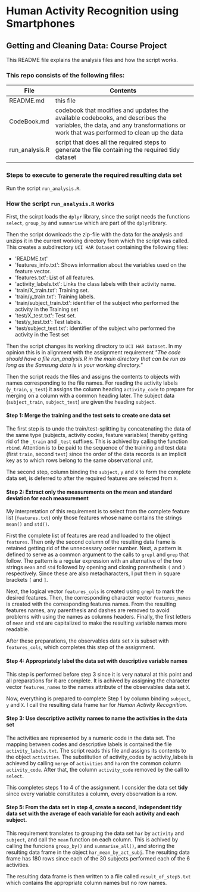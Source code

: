 # Human Activity Recognition using Smartphones
## Getting and Cleaning Data: Course Project
This README file explains the analysis files and how the script works.

### This repo consists of the following files:
File           | Contents
---------------|-----------------
README.md      | this file
CodeBook.md    |codebook that modifies and updates the available codebooks, and describes the variables, the data, and any transformations or work that was performed to clean up the data
run_analysis.R | script that does all the required steps to generate the file containing the required tidy dataset

### Steps to execute to generate the required resulting data set
Run the script `run_analysis.R`.

### How the script `run_analysis.R` works
First, the scirpt loads the `dplyr` library, since the script needs the functions `select`, `group_by` and `summarise` which are part of the `dplyr`library.

Then the script downloads the zip-file with the data for the analysis and unzips it in the current working directory from which the script was called. This creates a subdirectory `UCI HAR Dataset` containing the following files:

- 'README.txt'
- 'features_info.txt': Shows information about the variables used on the feature vector.
- 'features.txt': List of all features.
- 'activity_labels.txt': Links the class labels with their activity name.
- 'train/X_train.txt': Training set.
- 'train/y_train.txt': Training labels.
- 'train/subject_train.txt': identifier of the subject who performed the activity in the Training set
- 'test/X_test.txt': Test set.
- 'test/y_test.txt': Test labels.
- 'test/subject_test.txt': identifier of the subject who performed the activity in the Test set

Then the script changes its working directory to `UCI HAR Dataset`. In my opinion this is in alignment with the assignment requirement *"The code should have a file run_analysis.R in the main directory that can be run as long as the Samsung data is in your working directory."*

Then the script reads the files and assigns the contents to objects with names corresponding to the file names. For reading the activity labels (`y_train`, `y_test`) it assigns the column heading `activity_code` to prepare for merging on a column with a common heading later. The subject data (`subject_train`, `subject_test`) are given the heading `subject`.

#### Step 1: Merge the training and the test sets to create one data set
The first step is to undo the train/test-splitting by concatenating the data of the same type (subjects, activity codes, feature variables) thereby getting rid of the `_train` and `_test` suffixes. This is achived by calling the function `rbind`. Attention is to be paid to the sequence of the training and test data (first `train`, second `test`) since the order of the data records is an implicit key as to which rows belong to the same observational unit.

The second step, column binding the `subject`, `y` and `X` to form the complete data set, is deferred to after the required features are selected from `X`.

#### Step 2: Extract only the measurements on the mean and standard deviation for each measurement
My interpretation of this requirement is to select from the complete feature list (`features.txt`) only those features whose name contains the strings `mean()` and `std()`.

First the complete list of features are read and loaded to the object `features`. Then only the second column of the resulting data frame is retained getting rid of the unnecessary order number. Next, a pattern is defined to serve as a common argument to the calls to `grepl` and `grep` that follow. The pattern is a regular expression with an alternative of the two strings `mean` and `std` followed by opening and closing parenthesis `(` and `)` respectively. Since these are also metacharacters, I put them in square brackets `[` and `]`.

Next, the logical vector `features_cols` is created using `grepl` to mark the desired features. Then, the corresponding character vector `features_names` is created with the corresponding features names. From the resulting features names, any parenthesis and dashes are removed to avoid problems with using the names as columns headers. Finally, the first letters of `mean` and `std` are capitalized to make the resulting variable names more readable.

After these preparations, the observables data set `X` is subset with `features_cols`, which completes this step of the assignment.

#### Step 4: Appropriately label the data set with descriptive variable names
This step is performed before step 3 since it is very natural at this point and all preparations for it are complete. It is achived by assigning the character vector `features_names` to the names attribute of the observables data set `X`.

Now, everything is prepared to complete Step 1 by column binding `subject`, `y` and `X`. I call the resulting data frame `har` for *Human Activity Recognition*.

#### Step 3: Use descriptive activity names to name the activities in the data set
The activities are represented by a numeric code in the data set. The mapping between codes and descriptive labels is contained the file `activity_labels.txt`. The script reads this file and assigns its contents to the object `activities`. The substitution of activity_codes by activity_labels is achieved by calling `merge` of `activities` and `har`on the common column `activity_code`. After that, the column `activity_code` removed by the call to `select`.

This completes steps 1 to 4 of the assignment. I consider the data set **tidy** since every variable constitutes a column, every observation is a row.

#### Step 5: From the data set in step 4, create a second, independent tidy data set with the average of each variable for each activity and each subject.
This requirement translates to grouping the data set `har` by `activity` and `subject`, and call the `mean` function on each column. This is achived by calling the funcions `group_by()` and `summarise_all()`, and storing the resulting data frame in the object `har_mean_by_act_subj`. The resulting data frame has 180 rows since each of the 30 subjects performed each of the 6 activities.

The resulting data frame is then written to a file called `result_of_step5.txt` which contains the appropriate column names but no row names.